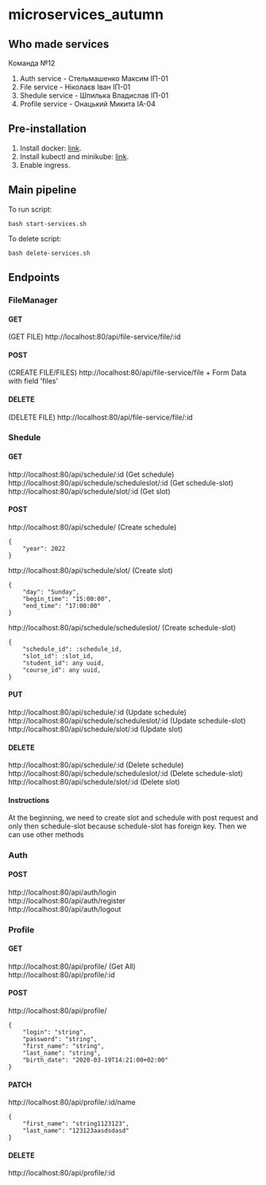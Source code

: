 # microservices_autumn

## Who made services
Команда №12
1. Auth service - Стельмашенко Максим ІП-01
2. File service - Ніколаєв Іван ІП-01
3. Shedule service - Шпилька Владислав ІП-01
4. Profile service - Онацький Микита ІА-04

## Pre-installation
1. Install docker: [link](https://docs.docker.com/engine/install/).
2. Install kubectl and minikube: [link](https://kubernetes.io/docs/tasks/tools/).
3. Enable ingress.

## Main pipeline
To run script:
``` 
bash start-services.sh
```

To delete script:
``` 
bash delete-services.sh
```
## Endpoints
### FileManager
#### GET
(GET FILE) http://localhost:80/api/file-service/file/:id

#### POST
(CREATE FILE/FILES) http://localhost:80/api/file-service/file + Form Data with field 'files'

#### DELETE
(DELETE FILE) http://localhost:80/api/file-service/file/:id

### Shedule
#### GET
http://localhost:80/api/schedule/:id (Get schedule) <br/>
http://localhost:80/api/schedule/scheduleslot/:id (Get schedule-slot) <br/>
http://localhost:80/api/schedule/slot/:id (Get slot) <br/>

#### POST
http://localhost:80/api/schedule/ (Create schedule)
```
{
    "year": 2022
}
```

http://localhost:80/api/schedule/slot/ (Create slot)
```
{
    "day": "Sunday",
    "begin_time": "15:00:00",
    "end_time": "17:00:00"
}
```

http://localhost:80/api/schedule/scheduleslot/ (Create schedule-slot)
```
{
    "schedule_id": :schedule_id,
    "slot_id": :slot_id,
    "student_id": any uuid,
    "course_id": any uuid,
}
```

#### PUT
http://localhost:80/api/schedule/:id (Update schedule) <br/>
http://localhost:80/api/schedule/scheduleslot/:id (Update schedule-slot) <br/>
http://localhost:80/api/schedule/slot/:id (Update slot) <br/>

#### DELETE
http://localhost:80/api/schedule/:id (Delete schedule) <br/>
http://localhost:80/api/schedule/scheduleslot/:id (Delete schedule-slot) <br/>
http://localhost:80/api/schedule/slot/:id (Delete slot) <br/>

#### Instructions
At the beginning, we need to create slot and schedule with post request and only then schedule-slot because schedule-slot has foreign key.
Then we can use other methods

### Auth
#### POST
http://localhost:80/api/auth/login <br/>
http://localhost:80/api/auth/register <br/>
http://localhost:80/api/auth/logout <br/>

### Profile
#### GET
http://localhost:80/api/profile/ (Get All) <br/>
http://localhost:80/api/profile/:id <br/>

#### POST
http://localhost:80/api/profile/
```
{
    "login": "string",
    "password": "string",
    "first_name": "string",
    "last_name": "string",
    "birth_date": "2020-03-19T14:21:00+02:00"
}
```

#### PATCH
http://localhost:80/api/profile/:id/name
```
{
    "first_name": "string1123123",
    "last_name": "123123aasdsdasd"
}
```

#### DELETE
http://localhost:80/api/profile/:id